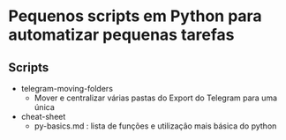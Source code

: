 # Pequenos scripts em Python para automatizar pequenas tarefas

## Scripts

+ telegram-moving-folders
  - Mover e centralizar várias pastas do Export do Telegram para uma única 
+ cheat-sheet
  - py-basics.md : lista de funções e utilizaçâo mais básica do python

